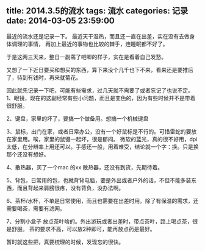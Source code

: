 title: 2014.3.5的流水
tags: 流水
categories: 记录
date: 2014-03-05 23:59:00
---

最近的流水还是记录一下。
最近天干湿热，而且还一直在出差，实在没有去做身体调理的事情， 再加上最近的事物也比较的棘手，连睡眠都不好了。

于是这两三天来，整日一副蔫了吧唧的样子，实在是看着自己发愁。

又想了一下近日要买和想买的东西，算下来没个几千也下不来，看来还是要推后了，待到有钱时，再来就菊花。

因此就先记录一下吧，可能有些需求，过几天就不需要了或者忘记了也说不定。
1、眼镜，现在的这副经常有些小问题，而且是变色的，因为有些时候并不是带着很舒服。

2、键盘，家里的坏了，要搞一个做备用。想搞一个机械键盘

3、鼠标，出门在家，或者日常办公，没有一个好鼠标是不行的。可惜雷蛇的要放在家里用。唉，家里的鼠键一起坏，很是郁闷。 微软的蓝光，真的很不好用，dpi太低，在分辨率上用还可以。手感还一般，用着难受，结论就一个字：换。只是换那个还没有想好。

4、散热器，买了一个mac 的xx 散热器，还没有到货，先期待着。

5、背包，日常用的包，也就背背电脑，要是外出或者户外的话，不但不能多装东西，而且背起来肩膀很疼，没有背负，没办法啊。

6、茶杯/水杯，不单是日常使用，而且也需要在出差时用。除了有保温的需求，还需要喝茶，需要有滤网。

7、分割小盒子 放点茶叶啥的。外出游玩或者出差时，带点茶叶，路上喝点茶，很是舒服。
茶的要求不高，可以放2种即可，能再放点药是最好。

暂时就这些把，真要梳理的时候，发现忘的很快。